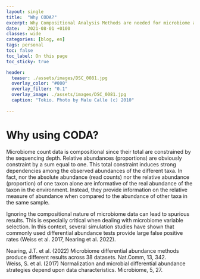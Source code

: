 ```yaml
---
layout: single
title:  "Why CODA?"
excerpt: Why Compositional Analysis Methods are needed for microbiome analysis?
date:   2021-08-01 +0100
classes: wide
categories: [blog, en]
tags: personal
toc: false
toc_label: On this page
toc_sticky: true

header:
  teaser: ./assets/images/DSC_0081.jpg
  overlay_color: "#000"
  overlay_filter: "0.1"
  overlay_image: ./assets/images/DSC_0081.jpg
  caption: "Tokio. Photo by Malu Calle (c) 2010"
  
---
```


# Why using CODA?

Microbiome count data is compositional since their total are constrained by the sequencing depth. Relative abundances (proportions) are obviously constraint by a sum equal to one. This total constraint induces strong dependencies among the observed abundances of the different taxa. In fact, nor the absolute abundance (read counts) nor the relative abundance (proportion) of one taxon alone are informative of the real abundance of the taxon in the environment. Instead, they provide information on the relative measure of abundance when compared to the abundance of other taxa in the same sample.

Ignoring the compositional nature of microbiome data can lead to spurious results. This is especially critical when dealing with microbiome variable selection. In this context, several simulation studies have shown that commonly used differential abundance tests provide large false positive rates (Weiss et al. 2017, Nearing et al. 2022).   

Nearing, J.T. et al. (2022) Microbiome differential abundance methods produce different results across 38 datasets. Nat.Comm, 13, 342.  
Weiss, S. et al. (2017) Normalization and microbial differential abundance strategies depend upon data characteristics. Microbiome, 5, 27.
